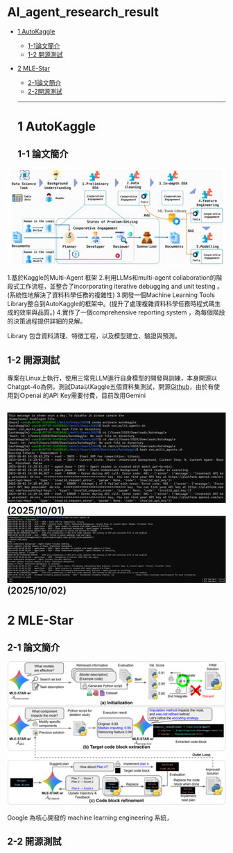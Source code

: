 # AI_agent_research_result

- [1 AutoKaggle](#1-AutoKaggle)
  - [1-1論文簡介](#1-1論文簡介)
  - [1-2 開源測試](#1-2-開源測試)
- [2 MLE-Star](#1-MLE-Star)
  - [2-1論文簡介](#1-1論文簡介)
  - [2-2開源測試](#1-2-開源測試)

  ---

  # 1 AutoKaggle

  ## 1-1 論文簡介
![Flow](images/AutoKaggle_flow.png)

1.基於Kaggle的Multi-Agent 框架
2.利用LLMs和multi-agent collaboration的階段式工作流程，並整合了incorporating iterative debugging and unit testing 。(系統性地解決了資料科學任務的複雜性)
3.開發一個Machine Learning Tools Library整合到AutoKaggle的框架中。(提升了處理複雜資料科學任務時程式碼生成的效率與品質。)
4.實作了一個comprehensive reporting system ，為每個階段的決策過程提供詳細的見解。

Library 包含資料清理、特徵工程，以及模型建立、驗證與預測。

  ## 1-2 開源測試
專案在Linux上執行，使用三常見LLM進行自身模型的開發與訓練，本身開源以Chatgpt-4o為例，測試Data以Kaggle五個資料集測試，開源[Github](https://github.com/multimodal-art-projection/AutoKaggle)，由於有使用到Ｏpenai 的API Key需要付費，目前改用Gemini

![fail](images/fail.png) (2025/10/01)
![fail2](images/fail2.png) (2025/10/02)
---

  # 2 MLE-Star

  ## 2-1 論文簡介
![Flow2](images/MLE_star.png)

  Google 為核心開發的 machine learning engineering 系統，
  ## 2-2 開源測試
  
